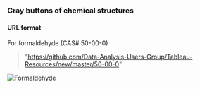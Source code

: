 ### Gray buttons of chemical structures

#### URL format
For formaldehyde (CAS# 50-00-0)
> "https://github.com/Data-Analysis-Users-Group/Tableau-Resources/new/master/50-00-0"

![Formaldehyde]()
